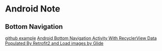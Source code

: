 Android Note
=======


Bottom Navigation 
----------

[github example](https://github.com/rifanalam/retrofit-recycler-view)
[Android Bottom Navigation Activity With RecyclerView Data Populated By Retrofit2 and Load images by Glide](http://androidboss.info/2017/05/25/android-bottom-navigation-activity-with-recyclerview-data-populated-by-retrofit2-and-load-images-by-glide/)
